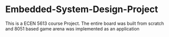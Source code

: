 # Embedded-System-Design-Project
This is  a ECEN 5613 course Project. The entire board was built from scratch and 8051 based game arena was implemented as an application
